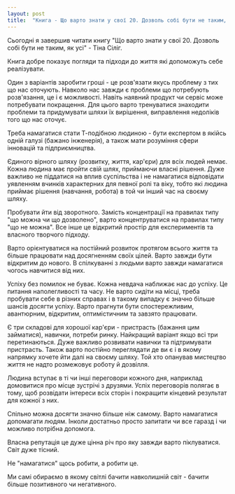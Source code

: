 ```yaml
---
layout: post
title:  "Книга - Що варто знати у свої 20. Дозволь собі бути не таким, як усі"
---
```


Сьогодні я завершив читати книгу "Що варто знати у свої 20. Дозволь собі бути не таким, як усі" - Тіна Сіліг.

Книга добре показує погляди та підходи до життя які допоможуть себе реалізувати.

Один з варіантів заробити гроші - це розв'язати якусь проблему з тих що нас оточують.
Навколо нас завжди є проблеми що потребують розв'язання, це і є можливості.
Навіть наявний продукт чи сервіс може потребувати покращення.
Для цього варто тренуватися знаходити проблеми та придумувати шляхи їх вирішення,
виправлення недоліків того що нас оточує.

Треба намагатися стати Т-подібною людиною - бути експертом в якійсь одній галузі (бажано інженерія),
а також мати розуміння сфери інновацій та підприємництва.

Єдиного вірного шляху (розвитку, життя, кар'єри) для всіх людей немає. Кожна людина має пройти свій шлях, приймаючи власні рішення. Дуже важливо не піддатися на вплив суспільства і не намагатися відповідати уявленням вчинків характерних для певної ролі та віку, тобто які людина приймає рішення (навчання, робота) в той чи інший час на своєму шляху.

Пробувати йти від зворотного. Замість концентрації на правилах типу "що можна чи що дозволено", варто концентруватися на правилах типу "що не можна".  Все інше це відкритий простір для експериментів та власного творчого підходу.

Варто орієнтуватися на постійний розвиток протягом всього життя та більше працювати над досягненням своїх цілей. Варто завжди бути відкритим до нового. В спілкуванні з людьми варто завжди намагатися чогось навчитися від них.

Успіху без помилок не буває. Кожна невдача наближає нас до успіху. Це питання наполегливості та часу. Не варто сидіти на місці, треба пробувати себе в різних справах і в такому випадку є значно більше шансів досягти успіху. Варто прагнути бути спостережливим, авантюрним, відкритим, оптимістичним та завзято працювати.

Є три складові для хорошої кар'єри  - пристрасть (бажання цим займатися), навички, потреби ринку. Найкращий варіант якщо всі три перетинаються. Дуже важливо розвивати навички та підтримувати пристрасть. Також варто постійно переглядати де ви є і в якому напрямку хочете йти далі на своєму шляху. Той хто опанував мистецтво життя не надто розмежовує роботу й дозвілля.

Людина вступає в ті чи інші переговори кожного дня, наприклад домовитися про місце зустрічі з друзями. Успіх переговорів полягає в тому, щоб розвідати інтереси всіх сторін і покращити кінцевий результат для кожної з них.

Спільно можна досягти значно більше ніж самому. Варто намагатися допомагати людям. Інколи достатньо просто запитати чи все гаразд і чи можливо потрібна допомога.

Власна репутація це дуже цінна річ про яку завжди варто піклуватися. Світ дуже тісний.

Не "намагатися" щось робити, а робити це.

Ми самі обираємо в якому світлі бачити навколишній світ - бачити більше позитивного чи негативного.
